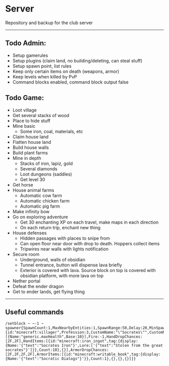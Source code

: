# Server

Repository and backup for the club server

---

## Todo Admin:
 - Setup gamerules
 - Setup plugins (claim land, no building/deleting, can steal stuff)
 - Setup spawn point, list rules
 - Keep only certain items on death (weapons, armor)
 - Keep levels when killed by PvP
 - Command blocks enabled, command block output false

## Todo Game:
 - Loot village
 - Get several stacks of wood
 - Place to hide stuff
 - Mine basic
   - Some iron, coal, materials, etc
 - Claim house land
 - Flatten house land
 - Build house walls
 - Build plant farms
 - Mine in depth
   - Stacks of iron, lapiz, gold
   - Several diamonds
   - Loot dungeons (saddles)
   - Get level 30
 - Get horse
 - House animal farms
   - Automatic cow farm
   - Automatic chicken farm
   - Automatic pig farm
 - Make infinity bow
 - Go on exploring adventure
   - Get 30 enchanting XP on each travel, make maps in each direction
   - On each return trip, enchant new thing
 - House defenses
   - Hidden passages with places to snipe from
   - Can open floor near door with drop to death. Hoppers collect items
   - Tripwires near walls with lights notification
 - Secure room
   - Underground, walls of obsidian
   - Tunnel entrance, button will dispense lava briefly
   - Exterior is covered with lava. Source block on top is covered with obsidian platform, with more lava on top
 - Nether portal
 - Defeat the ender dragon
 - Get to ender lands, get flying thing

---

## Useful commands
```
/setblock ~ ~-1 ~ spawner{SpawnCount:1,MaxNearbyEntities:1,SpawnRange:50,Delay:20,MinSpawnDelay:240,MaxSpawnDelay:240,RequiredPlayerRange:6,SpawnData:{id:"minecraft:villager",Profession:3,CustomName:"\"Socrates\"",CustomNameVisible:1,Glowing:1,Health:10,Attributes:[{Name:"generic.maxHealth",Base:10}],Fire:-1,HandDropChances:[2F,2F],HandItems:[{id:"minecraft:iron_ingot",tag:{display:{Name:'{"text":"Socrates Iron"}',Lore:['{"text":"Stolen from the great socrates"}']}},Count:10},{}],ArmorDropChances:[2F,2F,2F,2F],ArmorItems:[{id:"minecraft:writable_book",tag:{display:{Name:'{"text":"Socratic Dialogs"}'}},Count:1},{},{},{}]}}
```
